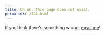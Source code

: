 ```yaml
---
title: Uh oh. This page does not exist.
permalink: /404.html
---
```


If you think there's something wrong, [email me](mailto:onkursen@gmail.com)!

